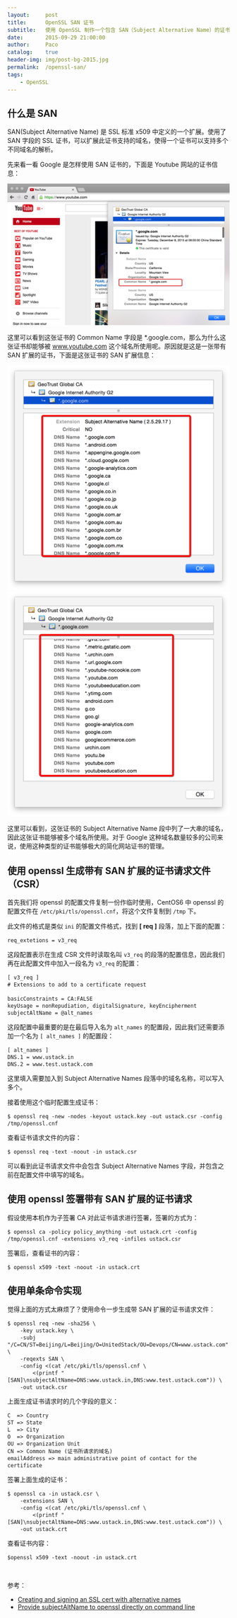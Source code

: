 ```yaml
---
layout:     post
title:      OpenSSL SAN 证书
subtitle:   使用 OpenSSL 制作一个包含 SAN（Subject Alternative Name）的证书
date:       2015-09-29 21:00:00
author:     Paco
catalog:    true
header-img: img/post-bg-2015.jpg
permalink:  /openssl-san/
tags:
    - OpenSSL
---
```


## 什么是 SAN

SAN(Subject Alternative Name) 是 SSL 标准 x509 中定义的一个扩展。使用了 SAN 字段的 SSL 证书，可以扩展此证书支持的域名，使得一个证书可以支持多个不同域名的解析。

先来看一看 Google 是怎样使用 SAN 证书的，下面是 Youtube 网站的证书信息：

![](/img/in-post/openssl-san/youtube-ssl.png)

这里可以看到这张证书的 Common Name 字段是 *.google.com，那么为什么这张证书却能够被 www.youtube.com 这个域名所使用呢。原因就是这是一张带有 SAN 扩展的证书，下面是这张证书的 SAN 扩展信息：

![](/img/in-post/openssl-san/youtube-san-1.png)
![](/img/in-post/openssl-san/youtube-san-2.png)

这里可以看到，这张证书的 Subject Alternative Name 段中列了一大串的域名，因此这张证书能够被多个域名所使用。对于 Google 这种域名数量较多的公司来说，使用这种类型的证书能够极大的简化网站证书的管理。

## 使用 openssl 生成带有 SAN 扩展的证书请求文件（CSR）

首先我们将 openssl 的配置文件复制一份作临时使用，CentOS6 中 openssl 的配置文件在 `/etc/pki/tls/openssl.cnf`，将这个文件复制到 `/tmp` 下。

此文件的格式是类似 `ini` 的配置文件格式，找到 **[ req ]** 段落，加上下面的配置：

```
req_extetions = v3_req
```

这段配置表示在生成 CSR 文件时读取名叫 `v3_req` 的段落的配置信息，因此我们再在此配置文件中加入一段名为 `v3_req` 的配置：

```
[ v3_req ]
# Extensions to add to a certificate request

basicConstraints = CA:FALSE
keyUsage = nonRepudiation, digitalSignature, keyEncipherment
subjectAltName = @alt_names
```

这段配置中最重要的是在最后导入名为 `alt_names` 的配置段，因此我们还需要添加一个名为 `[ alt_names ]` 的配置段：

```
[ alt_names ]
DNS.1 = www.ustack.in
DNS.2 = www.test.ustack.com
```

这里填入需要加入到 Subject Alternative Names 段落中的域名名称，可以写入多个。

接着使用这个临时配置生成证书：

```
$ openssl req -new -nodes -keyout ustack.key -out ustack.csr -config /tmp/openssl.cnf
```

查看证书请求文件的内容：

```
$ openssl req -text -noout -in ustack.csr
```

可以看到此证书请求文件中会包含 Subject Alternative Names 字段，并包含之前在配置文件中填写的域名。

## 使用 openssl 签署带有 SAN 扩展的证书请求

假设使用本机作为子签署 CA 对此证书请求进行签署，签署的方式为：

```
$ openssl ca -policy policy_anything -out ustack.crt -config /tmp/openssl.cnf -extensions v3_req -infiles ustack.csr
```

签署后，查看证书的内容：

```
$ openssl x509 -text -noout -in ustack.crt
```

## 使用单条命令实现
觉得上面的方式太麻烦了？使用命令一步生成带 SAN 扩展的证书请求文件：


```
$ openssl req -new -sha256 \
    -key ustack.key \
    -subj "/C=CN/ST=Beijing/L=Beijing/O=UnitedStack/OU=Devops/CN=www.ustack.com" \
    -reqexts SAN \
    -config <(cat /etc/pki/tls/openssl.cnf \
        <(printf "[SAN]\nsubjectAltName=DNS:www.ustack.in,DNS:www.test.ustack.com")) \
    -out ustack.csr
```

上面生成证书请求时的几个字段的意义：

```
C  => Country
ST => State
L  => City
O  => Organization
OU => Organization Unit
CN => Common Name (证书所请求的域名)
emailAddress => main administrative point of contact for the certificate
```

签署上面生成的证书：

```
$ openssl ca -in ustack.csr \
	-extensions SAN \
	-config <(cat /etc/pki/tls/openssl.cnf \
        <(printf "[SAN]\nsubjectAltName=DNS:www.ustack.in,DNS:www.test.ustack.com")) \ 
	-out ustack.crt
```

查看证书内容：

```
$openssl x509 -text -noout -in ustack.crt
```

<br>

参考：

- [Creating and signing an SSL cert with alternative names](http://blog.zencoffee.org/2013/04/creating-and-signing-an-ssl-cert-with-alternative-names/)
- [Provide subjectAltName to openssl directly on command line](http://security.stackexchange.com/questions/74345/provide-subjectaltname-to-openssl-directly-on-command-line)











